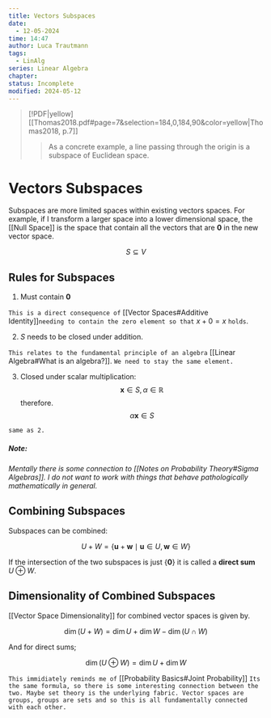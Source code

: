 ```yaml
---
title: Vectors Subspaces
date:
  - 12-05-2024
time: 14:47
author: Luca Trautmann
tags:
  - LinAlg
series: Linear Algebra
chapter: 
status: Incomplete
modified: 2024-05-12
---
```


> [!PDF|yellow] [[Thomas2018.pdf#page=7&selection=184,0,184,90&color=yellow|Thomas2018, p.7]]
> > As a concrete example, a line passing through the origin is a subspace of Euclidean space.


# Vectors Subspaces

Subspaces are more limited spaces within existing vectors spaces. For example, if I transform a larger space into a lower dimensional space, the [[Null Space]] is the space that contain all the vectors that are $\mathbf{0}$ in the new vector space. 

$$
S \subseteq V
$$

## Rules for Subspaces

1. Must contain $\mathbf{0}$ 

`This is a direct consequence of` [[Vector Spaces#Additive Identity]]`needing to contain the zero element so that` $x+0=x$ `holds`.

2. $S$ needs to be closed under addition. 

`This relates to the fundamental principle of an algebra` [[Linear Algebra#What is an algebra?]]. `We need to stay the same element.` 

3. Closed under scalar multiplication: 
$$\mathbf{x} \in S, \alpha \in \mathbb{R}$$ therefore. $$\alpha \mathbf{x} \in S$$

`same as 2.`  

##### Note:
*Mentally there is some connection to [[Notes on Probability Theory#Sigma Algebras]]. I do not want to work with things that behave pathologically mathematically in general.*


## Combining Subspaces
Subspaces can be combined:

$$
U+W=\{\mathbf{u}+\mathbf{w} \mid \mathbf{u} \in U, \mathbf{w} \in W\}
$$


If the intersection of the two subspaces is just $\left\{ \mathbf{0}\right \}$ it is called a **direct sum** $U \oplus W$. 

## Dimensionality of Combined Subspaces
[[Vector Space Dimensionality]] for combined vector spaces is given by. 

$$
\operatorname{dim}(U+W)=\operatorname{dim} U+\operatorname{dim} W-\operatorname{dim}(U \cap W)
$$

And for direct sums;

$$
\operatorname{dim}(U \oplus W)=\operatorname{dim} U+\operatorname{dim} W
$$

`This immidiately reminds me of` [[Probability Basics#Joint Probability]] `Its the same formula, so there is some interesting connection between the two. Maybe set theory is the underlying fabric. Vector spaces are groups, groups are sets and so this is all fundamentally connected with each other.` 